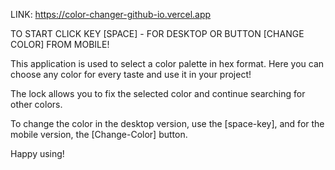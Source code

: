 LINK: https://color-changer-github-io.vercel.app 

TO START CLICK KEY [SPACE] - FOR DESKTOP OR BUTTON [CHANGE COLOR] FROM MOBILE!

This application is used to select a color palette in hex format. 
Here you can choose any color for every taste and use it in your project!

The lock allows you to fix the selected color and continue searching for other colors.

To change the color in the desktop version, use the [space-key], and for the mobile version, the [Change-Color] button.

Happy using!
